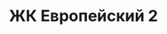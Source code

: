 ---
cottageUrl: 'zhk-evropeiskii'
title: 'ЖК Европейский 2'
city: 'Сосновский'
titleForLayots: 'данном доме в ЖК Европейский 2'
description: 'Европейский-2. Это обновленная и улучшенная версия поселка Европейский, который построен в 2018–2021 гг., в той же локации. Новый поселок находится четырех километрах от северо-западной границы Челябинска. Челябинская область, Сосновский район, пос. Красное поле.'
year: '2025'
heroImage: '/public/европейский/Poselok_v06_cam21-1.jpg'
location: 'Сосновский'
buildingType: 'Кирпичный'

aboutSectionData: [
    {
        title: 'Расположение',
        text: 'Cовременный загородный посёлок, расположен в лесном массиве в северо-западном пригороде Челябинска. Сосновский район, пос. Красное поле -  экологически чистое место в 20 минутах от города.',
        image: '/европейский/Вид-сверху-1.jpg'
    },
    {
        title: 'Безопасность',
        text: 'В безопасной близости к городской инфраструктуре и на безопасном удалении от промышленных зон.',
        image: '/европейский/Европейский-2.jpg'
    },
    {
        title: 'Благоустройство',
        text: 'Оборудованы гостевые парковки, участки отсыпаны черноземом, высажены ели. Проезжая часть и тротуары устроены по принципу безбарьерной среды. Уложены асфальтовое покрытие и брусчатка. Построена безопасная и современная детская площадка. Сквер на въезде с вечерним освещением, прогулочными дорожками и лавочками.',
        image: '/европейский/Центральная-площадь-1.jpg'
    }
]




galleryImages: ['/европейский/293.jpg', '/европейский/4373-1.jpg', '/европейский/evropeiskii1590166904745.jpg', '/европейский/evropeiskii-31590166904749.jpg', '/европейский/evropeiskii-41590166904750.jpg', '/европейский/evropeiskii-51590166904751.jpg', '/европейский/evropeiskii-61590166904752.jpg', '/европейский/Poselok_v06_cam21-1.jpg', '/европейский/Вид-от-парадного-въезда-1.jpg', '/европейский/Вид-сверху-1.jpg', '/европейский/Европейский-бульвар-1.jpg', '/европейский/Парадный-въезд.jpg', '/европейский/Улица-Балтийская.jpg', '/европейский/Центральная-площадь-1.jpg', '/европейский/image 17.webp', '/европейский/image 18.webp', '/европейский/image 19.webp', '/европейский/image 20.webp', '/европейский/image 21.webp', '/европейский/image 22.webp', '/европейский/image 23.webp', '/европейский/image 24.webp', '/европейский/image 25.webp', '/европейский/image 26.webp']
mapStatic: {
    mapLink: 'https://yandex.ru/maps/?um=constructor%3A9bef0f63b8afcce138bd2ca36daa7faec836c8ce22c7530cb7ccbe80c0ac81ab&amp;source=constructorStatic',
    mapPath: 'https://api-maps.yandex.ru/services/constructor/1.0/static/?um=constructor%3A9bef0f63b8afcce138bd2ca36daa7faec836c8ce22c7530cb7ccbe80c0ac81ab&amp;width=600&amp;height=450&amp;lang=ru_RU',
}
isCottage: true
---